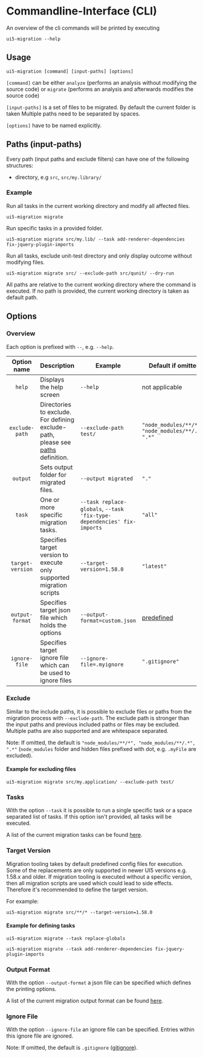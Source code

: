 # Commandline-Interface (CLI)

An overview of the cli commands will be printed by executing 
```shell
ui5-migration --help
```

## Usage

```shell
ui5-migration [command] [input-paths] [options]
```

```[command]``` can be either `analyze` (performs an analysis without modifying the source code) or `migrate` (performs an analysis and afterwards modifies the source code)

```[input-paths]``` is a set of files to be migrated. By default the current folder is taken
Multiple paths need to be separated by spaces.

```[options]``` have to be named explicitly.

## Paths (input-paths)

Every path (input paths and exclude filters) can have one of the following structures:

- directory, e.g `src`, `src/my.library/`

### Example

Run all tasks in the current working directory and modify all affected files.

```shell
ui5-migration migrate
```

Run specific tasks in a provided folder.

```shell
ui5-migration migrate src/my.lib/ --task add-renderer-dependencies fix-jquery-plugin-imports
```

Run all tasks, exclude unit-test directory and only display outcome without modifying files.

```shell
ui5-migration migrate src/ --exclude-path src/qunit/ --dry-run
```

All paths are relative to the current working directory where the command is executed.
If no path is provided, the current working directory is taken as default path.

## Options

### Overview

Each option is prefixed with `--`, e.g. `--help`.

| Option name | Description              | Example | Default if omitted |
|:-----------:|:-------------------------|---------|---------|
| `help`| Displays the help screen | `--help` | not applicable |
| `exclude-path` | Directories to exclude. For defining exclude-path, please see [paths](#paths) definition. | `--exclude-path test/` | `"node_modules/**/*", "node_modules/**/.*", ".*"` |
| `output` |  Sets output folder for migrated files. | `--output migrated` | `"."`
| `task` | One or more specific migration tasks. | `--task replace-globals`, `--task 'fix-type-dependencies' fix-imports` | `"all"` |
| `target-version` | Specifies target version to execute only supported migration scripts | `--target-version=1.58.0` | `"latest"` |
| `output-format` | Specifies target json file which holds the options | `--output-format=custom.json` | [predefined](./print.md) |
| `ignore-file` | Specifies target ignore file which can be used to ignore files | `--ignore-file=.myignore` | `".gitignore"` |

### Exclude

Similar to the include paths, it is possible to exclude files or paths from the migration process with `--exclude-path`.
The exclude path is stronger than the input paths and previous included paths or files may be excluded.
Multiple paths are also supported and are whitespace separated.

Note: If omitted, the default is `"node_modules/**/*", "node_modules/**/.*", ".*"` (`node_modules` folder and hidden files prefixed with dot, e.g. `.myFile` are excluded).

#### Example for excluding files

```shell
ui5-migration migrate src/my.application/ --exclude-path test/
```

### Tasks

 With the option `--task` it is possible to run a single specific task or a space separated list of tasks.
 If this option isn't provided, all tasks will be executed.

A list of the current migration tasks can be found [here](./tasks.md).


### Target Version

Migration tooling takes by default predefined config files for execution. Some of the replacements are only supported in newer UI5 versions e.g. 1.58.x and older. If migration tooling is executed without a specific version, then all migration scripts are used which could lead to side effects. Therefore it's recommended to define the target version.

For example:

```shell
ui5-migration migrate src/**/* --target-version=1.58.0
```


#### Example for defining tasks

```shell
ui5-migration migrate --task replace-globals
```

```shell
ui5-migration migrate --task add-renderer-dependencies fix-jquery-plugin-imports
```

### Output Format

With the option `--output-format` a json file can be specified which defines the printing options.

A list of the current migration output format can be found [here](./print.md).


### Ignore File

With the option `--ignore-file` an ignore file can be specified. Entries within this ignore file are ignored.

Note: If omitted, the default is `.gitignore` ([gitignore](https://git-scm.com/docs/gitignore)).


